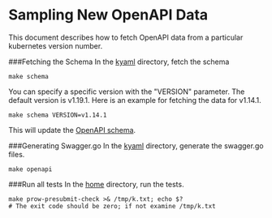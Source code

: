 # Sampling New OpenAPI Data

[kyaml]: ../
[OpenAPI schema]: ./kubernetesapi/swagger.json
[home]: ../../

This document describes how to fetch OpenAPI data from
a particular kubernetes version number. 

###Fetching the Schema 
In the [kyaml] directory, fetch the schema
```
make schema
```

You can specify a specific version with the "VERSION" 
parameter. The default version is v1.19.1. Here is an
example for fetching the data for v1.14.1.
```
make schema VERSION=v1.14.1
```

This will update the [OpenAPI schema]. 

###Generating Swagger.go
In the [kyaml] directory, generate the swagger.go files.
```
make openapi
```

###Run all tests
In the [home] directory, run the tests.
```
make prow-presubmit-check >& /tmp/k.txt; echo $?
# The exit code should be zero; if not examine /tmp/k.txt
```